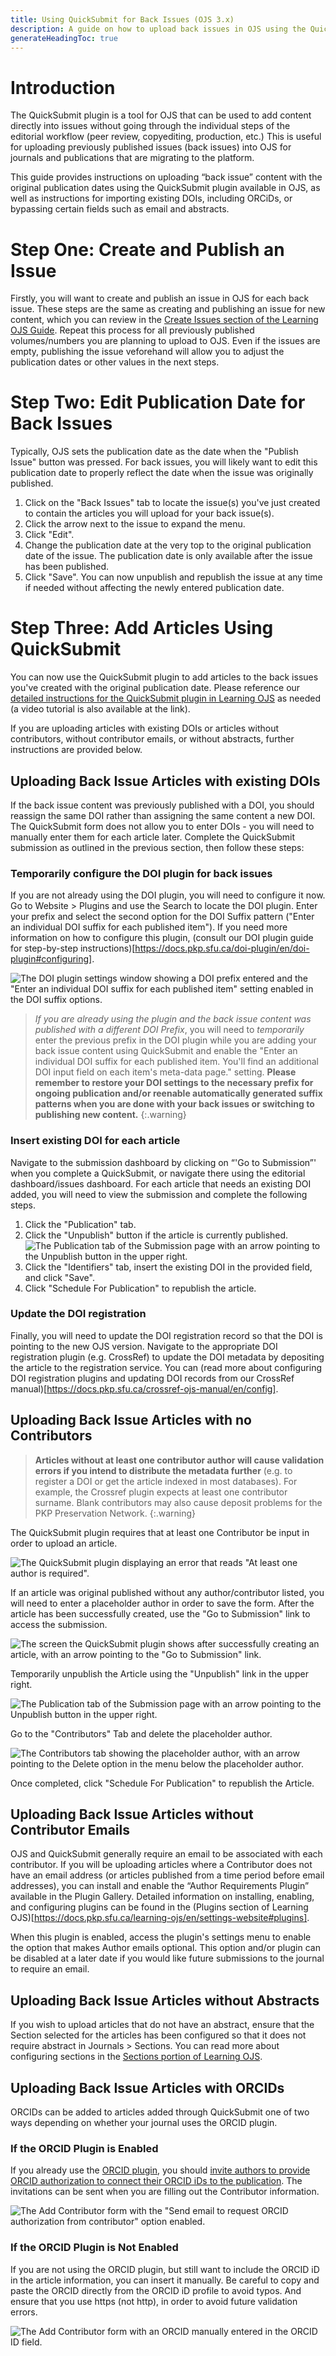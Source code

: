 ```yaml
---
title: Using QuickSubmit for Back Issues (OJS 3.x)
description: A guide on how to upload back issues in OJS using the QuickSubmit plugin with original publication dates, existing DOIs, or without emails and abstracts.
generateHeadingToc: true
---
```


# Introduction
The QuickSubmit plugin is a tool for OJS that can be used to add content directly into issues without going through the individual steps of the editorial workflow (peer review, copyediting, production, etc.) This is useful for uploading previously published issues (back issues) into OJS for journals and publications that are migrating to the platform. 

This guide provides instructions on uploading “back issue” content with the original publication dates using the QuickSubmit plugin available in OJS, as well as instructions for importing existing DOIs, including ORCiDs, or bypassing certain fields such as email and abstracts.

# Step One: Create and Publish an Issue

Firstly, you will want to create and publish an issue in OJS for each back issue. These steps are the same as creating and publishing an issue for new content, which you can review in the [Create Issues section of the Learning OJS Guide](https://docs.pkp.sfu.ca/learning-ojs/3.3/en/production-publication#create-issue). Repeat this process for all previously published volumes/numbers you are planning to upload to OJS. Even if the issues are empty, publishing the issue veforehand will allow you to adjust the publication dates or other values in the next steps.

# Step Two: Edit Publication Date for Back Issues

Typically, OJS sets the publication date as the date when the "Publish Issue" button was pressed. For back issues, you will likely want to edit this publication date to properly reflect the date when the issue was originally published. 

1. Click on the "Back Issues" tab to locate the issue(s) you've just created to contain the articles you will upload for your back issue(s).
2. Click the arrow next to the issue to expand the menu.
3. Click "Edit".
4. Change the publication date at the very top to the original publication date of the issue. The publication date is only available after the issue has been published.
5. Click "Save". You can now unpublish and republish the issue at any time if needed without affecting the newly entered publication date.

# Step Three: Add Articles Using QuickSubmit
You can now use the QuickSubmit plugin to add articles to the back issues you've created with the original publication date. Please reference our [detailed instructions for the QuickSubmit plugin in Learning OJS](https://docs.pkp.sfu.ca/learning-ojs/en/tools#quick-submit-plugin) as needed (a video tutorial is also available at the link).

If you are uploading articles with existing DOIs or articles without contributors, without contributor emails, or without abstracts, further instructions are provided below.

## Uploading Back Issue Articles with existing DOIs

If the back issue content was previously published with a DOI, you should reassign the same DOI rather than assigning the same content a new DOI. The QuickSubmit form does not allow you to enter DOIs - you will need to manually enter them for each article later. Complete the QuickSubmit submission as outlined in the previous section, then follow these steps:

### Temporarily configure the DOI plugin for back issues

If you are not already using the DOI plugin, you will need to configure it now. Go to Website > Plugins and use the Search to locate the DOI plugin. Enter your prefix and select the second option for the DOI Suffix pattern ("Enter an individual DOI suffix for each published item"). If you need more information on how to configure this plugin, (consult our DOI plugin guide for step-by-step instructions)[https://docs.pkp.sfu.ca/doi-plugin/en/doi-plugin#configuring].

![The DOI plugin settings window showing a DOI prefix entered and the "Enter an individual DOI suffix for each published item" setting enabled in the DOI suffix options.](./assets/backissues-doi-config.png)

> *If you are already using the plugin and the back issue content was published with a different DOI Prefix*, you will need to *temporarily* enter the previous prefix in the DOI plugin while you are adding your back issue content using QuickSubmit and enable the "Enter an individual DOI suffix for each published item. You'll find an additional DOI input field on each item's meta-data page." setting. **Please remember to restore your DOI settings to the necessary prefix for ongoing publication and/or reenable automatically generated suffix patterns when you are done with your back issues or switching to publishing new content.** 
{:.warning}

### Insert existing DOI for each article

Navigate to the submission dashboard by clicking on “'Go to Submission”' when you complete a QuickSubmit, or navigate there using the editorial dashboard/issues dashboard. For each article that needs an existing DOI added, you will need to view the submission and complete the following steps.

1. Click the "Publication" tab.
2. Click the "Unpublish" button if the article is currently published.
![The Publication tab of the Submission page with an arrow pointing to the Unpublish button in the upper right.](./assets/unpublish-button.png)
4. Click the "Identifiers" tab, insert the existing DOI in the provided field, and click "Save".
5. Click "Schedule For Publication" to republish the article.

### Update the DOI registration

Finally, you will need to update the DOI registration record so that the DOI is pointing to the new OJS version. Navigate to the appropriate DOI registration plugin (e.g. CrossRef) to update the DOI metadata by depositing the article to the registration service. You can (read more about configuring DOI registration plugins and updating DOI records from our CrossRef manual)[https://docs.pkp.sfu.ca/crossref-ojs-manual/en/config].

## Uploading Back Issue Articles with no Contributors

>  **Articles without at least one contributor author will cause validation errors if you intend to distribute the metadata further** (e.g. to register a DOI or get the article indexed in most databases). For example, the Crossref plugin expects at least one contributor surname. Blank contributors may also cause deposit problems for the PKP Preservation Network.
{:.warning}

The QuickSubmit plugin requires that at least one Contributor be input in order to upload an article. 

![The QuickSubmit plugin displaying an error that reads "At least one author is required".](./assets/no-contributor-error.png)

If an article was original published without any author/contributor listed, you will need to enter a placeholder author in order to save the form. After the article has been successfully created, use the "Go to Submission" link to access the submission.

![The screen the QuickSubmit plugin shows after successfully creating an article, with an arrow pointing to the "Go to Submission" link.](./assets/go-to-submission-link.png)

Temporarily unpublish the Article using the "Unpublish" link in the upper right.

![The Publication tab of the Submission page with an arrow pointing to the Unpublish button in the upper right.](./assets/unpublish-button.png)

Go to the "Contributors" Tab and delete the placeholder author.

![The Contributors tab showing the placeholder author, with an arrow pointing to the Delete option in the menu below the placeholder author.](./assets/delete-contributor.png)

Once completed, click "Schedule For Publication" to republish the Article.

## Uploading Back Issue Articles without Contributor Emails

OJS and QuickSubmit generally require an email to be associated with each contributor. If you will be uploading articles where a Contributor does not have an email address (or articles published from a time period before email addresses), you can install and enable the “Author Requirements Plugin” available in the Plugin Gallery. Detailed information on installing, enabling, and configuring plugins can be found in the (Plugins section of Learning OJS)[https://docs.pkp.sfu.ca/learning-ojs/en/settings-website#plugins]. 

When this plugin is enabled, access the plugin's settings menu to enable the option that makes Author emails optional. This option and/or plugin can be disabled at a later date if you would like future submissions to the journal to require an email.

## Uploading Back Issue Articles without Abstracts

If you wish to upload articles that do not have an abstract, ensure that the Section selected for the articles has been configured so that it does not require abstract in Journals > Sections. You can read more about configuring sections in the [Sections portion of Learning OJS](https://docs.pkp.sfu.ca/learning-ojs/3.3/en/journal-setup#sections).

## Uploading Back Issue Articles with ORCIDs

ORCIDs can be added to articles added through QuickSubmit one of two ways depending on whether your journal uses the ORCID plugin.

### If the ORCID Plugin is Enabled

If you already use the [ORCID plugin](https://docs.pkp.sfu.ca/orcid/en/), you should [invite authors to provide ORCID authorization to connect their ORCID iDs to the publication](https://docs.pkp.sfu.ca/orcid/en/using-plugin#editors-can-invite-contributors-to-connect-their-orcid-ids-to-the-publication). The invitations can be sent when you are filling out the Contributor information. 

![The Add Contributor form with the "Send email to request ORCID authorization from contributor" option enabled.](./assets/orcid-plugin-enabled.png)

### If the ORCID Plugin is Not Enabled

If you are not using the ORCID plugin, but still want to include the ORCID iD in the article information, you can insert it manually.  Be careful to copy and paste the ORCID directly from the ORCID iD profile to avoid typos. And ensure that you use https (not http), in order to avoid future validation errors. 

![The Add Contributor form with an ORCID manually entered in the ORCID ID field.](./assets/orcid-plugin-enabled.png)
